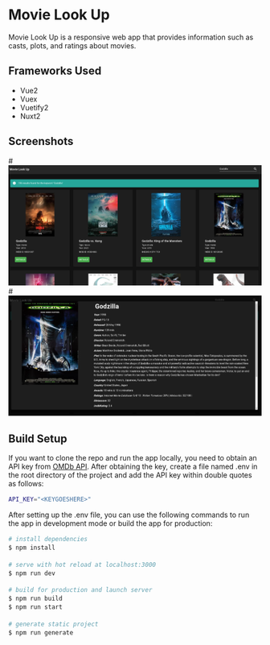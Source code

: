 # Movie Look Up

Movie Look Up is a responsive web app that provides information such as casts, plots, and ratings about movies.

## Frameworks Used
* Vue2
* Vuex
* Vuetify2
* Nuxt2

## Screenshots

#![Screenshot1](https://github.com/naseem-shawarba/Projects_Screenshots/blob/main/Movie_Look_Up/Screenshot1.png)
#![Screenshot2](https://github.com/naseem-shawarba/Projects_Screenshots/blob/main/Movie_Look_Up/Screenshot2.png)

## Build Setup
If you want to clone the repo and run the app locally, you need to obtain an API key from <a href="https://www.omdbapi.com/apikey.aspx">OMDb API</a>. After obtaining the key, create a file named .env in the root directory of the project and add the API key within double quotes as follows:
```bash
API_KEY="<KEYGOESHERE>"
```

After setting up the .env file, you can use the following commands to run the app in development mode or build the app for production:
```bash
# install dependencies
$ npm install

# serve with hot reload at localhost:3000
$ npm run dev

# build for production and launch server
$ npm run build
$ npm run start

# generate static project
$ npm run generate
```
